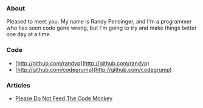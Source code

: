 ### About
Pleased to meet you. My name is Randy Pensinger, and I'm a programmer who has seen code gone wrong, but I'm going to try and make things better one day at a time.

### Code
* [http://github.com/randyp](http://github.com/randyp)
* [http://github.com/codegrump](http://github.com/codegrump)

### Articles

* [Please Do Not Feed The Code Monkey](please-do-not-feed-the-code-monkey.html)
